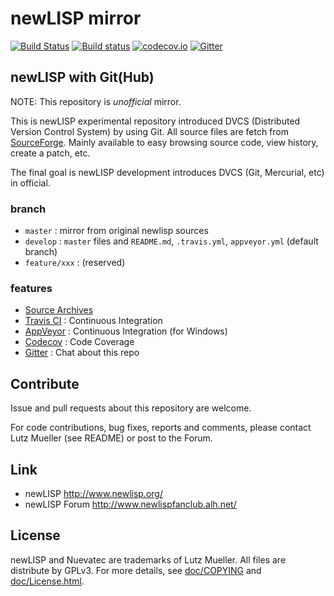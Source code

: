 newLISP mirror
==============

[![Build Status](https://travis-ci.org/kosh04/newlisp.svg?branch=develop)](https://travis-ci.org/kosh04/newlisp)
[![Build status](https://ci.appveyor.com/api/projects/status/qg6ijtx867q5fxnl/branch/develop?svg=true)](https://ci.appveyor.com/project/kosh04/newlisp/branch/develop)
[![codecov.io](https://codecov.io/github/kosh04/newlisp/coverage.svg?branch=develop)](https://codecov.io/github/kosh04/newlisp?branch=develop)
[![Gitter](https://badges.gitter.im/Join%20Chat.svg)](https://gitter.im/kosh04/newlisp)

## newLISP with Git(Hub)

NOTE: This repository is *unofficial* mirror.

This is newLISP experimental repository introduced DVCS (Distributed Version Control System) by using Git.
All source files are fetch from [SourceForge](http://sourceforge.net/projects/newlisp/files/).
Mainly available to easy browsing source code, view history, create a patch, etc.

The final goal is newLISP development introduces DVCS (Git, Mercurial, etc) in official.

### branch

- `master`  : mirror from original newlisp sources
- `develop` : `master` files and `README.md`, `.travis.yml`, `appveyor.yml` (default branch)
- `feature/xxx` : (reserved)

### features

- [Source Archives](https://github.com/kosh04/newlisp/releases)
- [Travis CI](https://travis-ci.org/kosh04/newlisp) : Continuous Integration
- [AppVeyor](https://ci.appveyor.com/project/kosh04) : Continuous Integration (for Windows)
- [Codecov](https://codecov.io/github/kosh04/newlisp) : Code Coverage
- [Gitter](https://gitter.im/kosh04/newlisp) : Chat about this repo

## Contribute

Issue and pull requests about this repository are welcome.

For code contributions, bug fixes, reports and comments,
please contact Lutz Mueller (see README) or post to the Forum.

## Link

- newLISP http://www.newlisp.org/
- newLISP Forum http://www.newlispfanclub.alh.net/

## License

newLISP and Nuevatec are trademarks of Lutz Mueller.
All files are distribute by GPLv3. For more details,
see [doc/COPYING](https://github.com/kosh04/newlisp/blob/master/doc/COPYING) and [doc/License.html](https://rawgit.com/kosh04/newlisp/master/doc/License.html).
